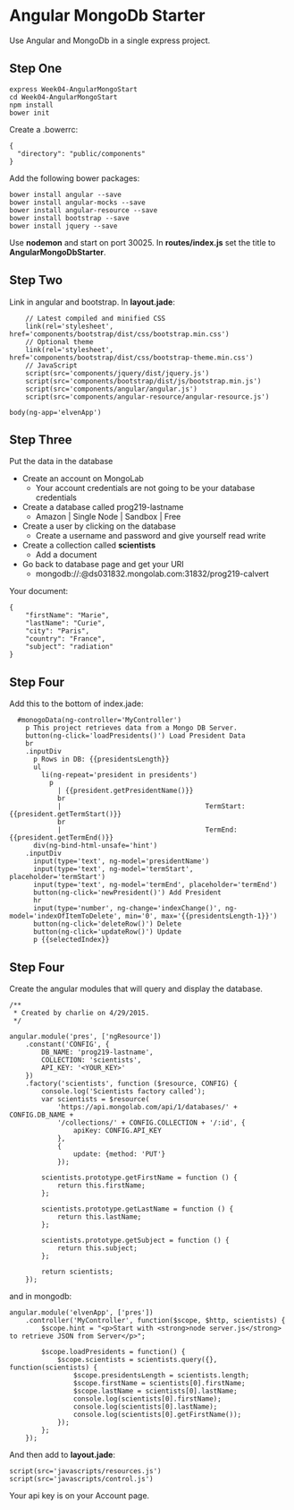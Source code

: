 # Angular MongoDb Starter

Use Angular and MongoDb in a single express project.

## Step One


```
express Week04-AngularMongoStart
cd Week04-AngularMongoStart
npm install
bower init
```

Create a .bowerrc:

```
{
  "directory": "public/components"
}
```

Add the following bower packages:

```
bower install angular --save
bower install angular-mocks --save
bower install angular-resource --save
bower install bootstrap --save
bower install jquery --save
```

Use **nodemon** and start on port 30025. In **routes/index.js** set the title to **AngularMongoDbStarter**.

## Step Two

Link in angular and bootstrap. In **layout.jade**:

```
    // Latest compiled and minified CSS
    link(rel='stylesheet', href='components/bootstrap/dist/css/bootstrap.min.css')
    // Optional theme
    link(rel='stylesheet', href='components/bootstrap/dist/css/bootstrap-theme.min.css')
    // JavaScript
    script(src='components/jquery/dist/jquery.js')
    script(src='components/bootstrap/dist/js/bootstrap.min.js')
    script(src='components/angular/angular.js')
    script(src='components/angular-resource/angular-resource.js')

body(ng-app='elvenApp')
```

## Step Three

Put the data in the database

- Create an account on MongoLab
    - Your account credentials are not going to be your database credentials
- Create a database called prog219-lastname
    - Amazon | Single Node | Sandbox | Free  
- Create a user by clicking on the database
    - Create a username and password and give yourself read write 
- Create a collection called **scientists**
    - Add a document
- Go back to database page and get your URI
    - mongodb://<dbuser>:<dbpassword>@ds031832.mongolab.com:31832/prog219-calvert


Your document:

```
{
    "firstName": "Marie",
    "lastName": "Curie",
    "city": "Paris",
    "country": "France",
    "subject": "radiation"
}
```


## Step Four

Add this to the bottom of index.jade:

```
  #monogoData(ng-controller='MyController')
    p This project retrieves data from a Mongo DB Server.
    button(ng-click='loadPresidents()') Load President Data
    br
    .inputDiv
      p Rows in DB: {{presidentsLength}}
      ul
        li(ng-repeat='president in presidents')
          p
            | {{president.getPresidentName()}}
            br
            |                                    TermStart: {{president.getTermStart()}}
            br
            |                                    TermEnd: {{president.getTermEnd()}}
      div(ng-bind-html-unsafe='hint')
    .inputDiv
      input(type='text', ng-model='presidentName')
      input(type='text', ng-model='termStart', placeholder='termStart')
      input(type='text', ng-model='termEnd', placeholder='termEnd')
      button(ng-click='newPresident()') Add President
      hr
      input(type='number', ng-change='indexChange()', ng-model='indexOfItemToDelete', min='0', max='{{presidentsLength-1}}')
      button(ng-click='deleteRow()') Delete
      button(ng-click='updateRow()') Update
      p {{selectedIndex}}
```

## Step Four
 
Create the angular modules that will query and display the database.

```
/**
 * Created by charlie on 4/29/2015.
 */

angular.module('pres', ['ngResource'])
    .constant('CONFIG', {
        DB_NAME: 'prog219-lastname',
        COLLECTION: 'scientists',
        API_KEY: '<YOUR_KEY>'
    })
    .factory('scientists', function ($resource, CONFIG) {
        console.log('Scientists factory called');
        var scientists = $resource(
            'https://api.mongolab.com/api/1/databases/' + CONFIG.DB_NAME +
            '/collections/' + CONFIG.COLLECTION + '/:id', {
                apiKey: CONFIG.API_KEY
            },
            {
                update: {method: 'PUT'}
            });

        scientists.prototype.getFirstName = function () {
            return this.firstName;
        };

        scientists.prototype.getLastName = function () {
            return this.lastName;
        };

        scientists.prototype.getSubject = function () {
            return this.subject;
        };

        return scientists;
    });

```

and in mongodb: 

```
angular.module('elvenApp', ['pres'])
    .controller('MyController', function($scope, $http, scientists) {
        $scope.hint = "<p>Start with <strong>node server.js</strong> to retrieve JSON from Server</p>";

        $scope.loadPresidents = function() {
            $scope.scientists = scientists.query({}, function(scientists) {
                $scope.presidentsLength = scientists.length;
                $scope.firstName = scientists[0].firstName;
                $scope.lastName = scientists[0].lastName;
                console.log(scientists[0].firstName);
                console.log(scientists[0].lastName);
                console.log(scientists[0].getFirstName());
            });
        };
    });
```

And then add to **layout.jade**:

```
script(src='javascripts/resources.js')
script(src='javascripts/control.js')
```

Your api key is on your Account page.
